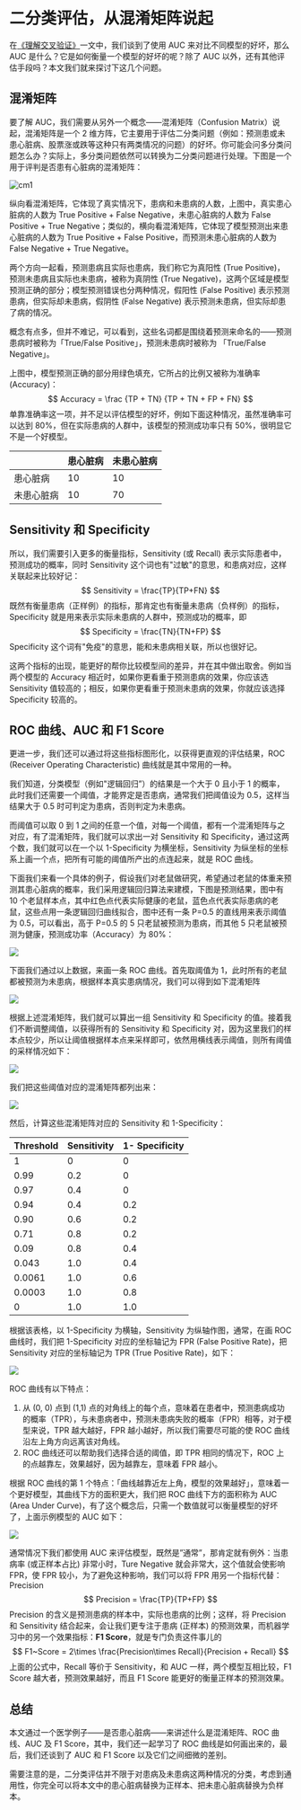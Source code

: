 # 二分类评估，从混淆矩阵说起

在[《理解交叉验证》](/AI/cross-validation.md)一文中，我们谈到了使用 AUC 来对比不同模型的好坏，那么 AUC 是什么？它是如何衡量一个模型的好坏的呢？除了 AUC 以外，还有其他评估手段吗？本文我们就来探讨下这几个问题。

## 混淆矩阵

要了解 AUC，我们需要从另外一个概念——混淆矩阵（Confusion Matrix）说起，混淆矩阵是一个 2 维方阵，它主要用于评估二分类问题（例如：预测患或未患心脏病、股票涨或跌等这种只有两类情况的问题）的好坏。你可能会问多分类问题怎么办？实际上，多分类问题依然可以转换为二分类问题进行处理。下图是一个用于评判是否患有心脏病的混淆矩阵：

![cm1](https://github.com/jieniu/articles/blob/master/docs/.vuepress/public/cm1.png?raw=true)

纵向看混淆矩阵，它体现了真实情况下，患病和未患病的人数，上图中，真实患心脏病的人数为 True Positive + False Negative，未患心脏病的人数为 False Positive + True Negative；类似的，横向看混淆矩阵，它体现了模型预测出来患心脏病的人数为 True Positive + False Positive，而预测未患心脏病的人数为 False Negative + True Negative。

两个方向一起看，预测患病且实际也患病，我们称它为真阳性 (True Positive)，预测未患病且实际也未患病，被称为真阴性 (True Negative)，这两个区域是模型预测正确的部分；模型预测错误也分两种情况，假阳性 (False Positive) 表示预测患病，但实际却未患病，假阴性 (False Negative) 表示预测未患病，但实际却患了病的情况。

概念有点多，但并不难记，可以看到，这些名词都是围绕着预测来命名的——预测患病时被称为「True/False Positive」，预测未患病时被称为 「True/False Negative」。

上图中，模型预测正确的部分用绿色填充，它所占的比例又被称为准确率 (Accuracy)：
$$
Accuracy = \frac {TP + TN} {TP + TN + FP + FN}
$$
单靠准确率这一项，并不足以评估模型的好坏，例如下面这种情况，虽然准确率可以达到 80%，但在实际患病的人群中，该模型的预测成功率只有 50%，很明显它不是一个好模型。

|            | 患心脏病 | 未患心脏病 |
| ---------- | -------- | ---------- |
| 患心脏病   | 10       | 10         |
| 未患心脏病 | 10       | 70         |

## Sensitivity 和 Specificity

所以，我们需要引入更多的衡量指标，Sensitivity (或 Recall) 表示实际患者中，预测成功的概率，同时 Sensitivity 这个词也有"过敏"的意思，和患病对应，这样关联起来比较好记：
$$
Sensitivity = \frac{TP}{TP+FN}
$$
既然有衡量患病（正样例）的指标，那肯定也有衡量未患病（负样例）的指标，Specificity 就是用来表示实际未患病的人群中，预测成功的概率，即
$$
Specificity = \frac{TN}{TN+FP}
$$
Specificity 这个词有"免疫"的意思，能和未患病相关联，所以也很好记。

这两个指标的出现，能更好的帮你比较模型间的差异，并在其中做出取舍。例如当两个模型的 Accuracy 相近时，如果你更看重于预测患病的效果，你应该选 Sensitivity 值较高的；相反，如果你更看重于预测未患病的效果，你就应该选择 Specificity 较高的。

## ROC 曲线、AUC 和 F1 Score

更进一步，我们还可以通过将这些指标图形化，以获得更直观的评估结果，ROC (Receiver Operating Characteristic) 曲线就是其中常用的一种。

我们知道，分类模型（例如"逻辑回归”）的结果是一个大于 0 且小于 1 的概率，此时我们还需要一个阈值，才能界定是否患病，通常我们把阈值设为 0.5，这样当结果大于 0.5 时可判定为患病，否则判定为未患病。

而阈值可以取 0 到 1 之间的任意一个值，对每一个阈值，都有一个混淆矩阵与之对应，有了混淆矩阵，我们就可以求出一对 Sensitivity 和 Specificity，通过这两个数，我们就可以在一个以 1-Specificity 为横坐标，Sensitivity 为纵坐标的坐标系上画一个点，把所有可能的阈值所产出的点连起来，就是 ROC 曲线。

下面我们来看一个具体的例子，假设我们对老鼠做研究，希望通过老鼠的体重来预测其患心脏病的概率，我们采用逻辑回归算法来建模，下图是预测结果，图中有 10 个老鼠样本点，其中红色点代表实际健康的老鼠，蓝色点代表实际患病的老鼠，这些点用一条逻辑回归曲线拟合，图中还有一条 P=0.5 的直线用来表示阈值为 0.5，可以看出，高于 P=0.5 的 5 只老鼠被预测为患病，而其他 5 只老鼠被预测为健康，预测成功率（Accuracy）为 80%：

![](https://github.com/jieniu/articles/blob/master/docs/.vuepress/public/image-20190430205818287.png?raw=true)

下面我们通过以上数据，来画一条 ROC 曲线。首先取阈值为 1，此时所有的老鼠都被预测为未患病，根据样本真实患病情况，我们可以得到如下混淆矩阵

![](https://github.com/jieniu/articles/blob/master/docs/.vuepress/public/lr_cm.png?raw=true)

根据上述混淆矩阵，我们就可以算出一组 Sensitivity 和 Specificity 的值。接着我们不断调整阈值，以获得所有的 Sensitivity 和 Specificity 对，因为这里我们的样本点较少，所以让阈值根据样本点来采样即可，依然用横线表示阈值，则所有阈值的采样情况如下：

![](https://github.com/jieniu/articles/blob/master/docs/.vuepress/public/image-20190430224415492.png?raw=true)

我们把这些阈值对应的混淆矩阵都列出来：

![](https://github.com/jieniu/articles/blob/master/docs/.vuepress/public/all_cm.png?raw=true)

然后，计算这些混淆矩阵对应的 Sensitivity 和 1-Specificity：

| Threshold | Sensitivity | 1- Specificity |
| --------- | ----------- | -------------- |
| 1         | 0           | 0              |
| 0.99      | 0.2         | 0              |
| 0.97      | 0.4         | 0              |
| 0.94      | 0.4         | 0.2            |
| 0.90      | 0.6         | 0.2            |
| 0.71      | 0.8         | 0.2            |
| 0.09      | 0.8         | 0.4            |
| 0.043     | 1.0         | 0.4            |
| 0.0061    | 1.0         | 0.6            |
| 0.0003    | 1.0         | 0.8            |
| 0         | 1.0         | 1.0            |

根据该表格，以 1-Specificity 为横轴，Sensitivity 为纵轴作图，通常，在画 ROC 曲线时，我们把 1-Specificity 对应的坐标轴记为 FPR (False Positive Rate)，把 Sensitivity 对应的坐标轴记为  TPR (True Positive Rate)，如下：

![](https://github.com/jieniu/articles/blob/master/docs/.vuepress/public/image-20190430234946551.png?raw=true)

ROC 曲线有以下特点：

1. 从 (0, 0) 点到 (1,1) 点的对角线上的每个点，意味着在患者中，预测患病成功的概率（TPR），与未患病者中，预测未患病失败的概率（FPR）相等，对于模型来说，TPR 越大越好，FPR 越小越好，所以我们需要尽可能的使 ROC 曲线沿左上角方向远离该对角线。
2. ROC 曲线还可以帮助我们选择合适的阈值，即 TPR 相同的情况下，ROC 上的点越靠左，效果越好，因为越靠左，意味着 FPR 越小。

根据 ROC 曲线的第 1 个特点：「曲线越靠近左上角，模型的效果越好」，意味着一个更好模型，其曲线下方的面积更大，我们把 ROC 曲线下方的面积称为 AUC (Area Under Curve)，有了这个概念后，只需一个数值就可以衡量模型的好坏了，上面示例模型的 AUC 如下：

![](https://github.com/jieniu/articles/blob/master/docs/.vuepress/public/image-20190501230646710.png?raw=true)

通常情况下我们都使用 AUC 来评估模型，既然是”通常”，那肯定就有例外：当患病率 (或正样本占比)  非常小时，Ture Negative 就会非常大，这个值就会使影响 FPR，使 FPR 较小，为了避免这种影响，我们可以将 FPR 用另一个指标代替：Precision
$$
Precision = \frac{TP}{TP+FP}
$$
Precision 的含义是预测患病的样本中，实际也患病的比例；这样，将 Precision 和 Sensitivity 结合起来，会让我们更专注于患病 (正样本) 的预测效果，而机器学习中的另一个效果指标：**F1 Score**，就是专门负责这件事儿的
$$
F1~Score = 2\times \frac{Precision\times Recall}{Precision + Recall}
$$
上面的公式中，Recall 等价于 Sensitivity，和 AUC 一样，两个模型互相比较，F1 Score 越大者，预测效果越好，而且 F1 Score 能更好的衡量正样本的预测效果。

## 总结

本文通过一个医学例子——是否患心脏病——来讲述什么是混淆矩阵、ROC 曲线、AUC 及 F1 Score，其中，我们还一起学习了 ROC 曲线是如何画出来的，最后，我们还谈到了 AUC 和 F1 Score 以及它们之间细微的差别。

需要注意的是，二分类评估并不限于对患病及未患病这两种情况的分类，考虑到通用性，你完全可以将本文中的患心脏病替换为正样本、把未患心脏病替换为负样本。



